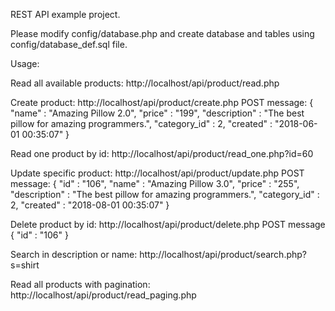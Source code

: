REST API example project.

Please modify config/database.php and create database and tables using config/database_def.sql file.

Usage:

Read all available products:
http://localhost/api/product/read.php

Create product:
http://localhost/api/product/create.php
    POST message:
        {
            "name" : "Amazing Pillow 2.0",
            "price" : "199",
            "description" : "The best pillow for amazing programmers.",
            "category_id" : 2,
            "created" : "2018-06-01 00:35:07"
        }
        
Read one product by id:
http://localhost/api/product/read_one.php?id=60

Update specific product:
http://localhost/api/product/update.php
    POST message:
        {
            "id" : "106",
            "name" : "Amazing Pillow 3.0",
            "price" : "255",
            "description" : "The best pillow for amazing programmers.",
            "category_id" : 2,
            "created" : "2018-08-01 00:35:07"
        }

Delete product by id:
http://localhost/api/product/delete.php
    POST message
        {
            "id" : "106"
        }

Search in description or name:
http://localhost/api/product/search.php?s=shirt

Read all products with pagination:
http://localhost/api/product/read_paging.php